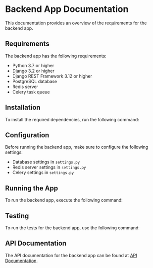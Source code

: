 # Backend App Documentation

This documentation provides an overview of the requirements for the backend app.

## Requirements

The backend app has the following requirements:

- Python 3.7 or higher
- Django 3.2 or higher
- Django REST Framework 3.12 or higher
- PostgreSQL database
- Redis server
- Celery task queue

## Installation

To install the required dependencies, run the following command:
## Configuration

Before running the backend app, make sure to configure the following settings:

- Database settings in `settings.py`
- Redis server settings in `settings.py`
- Celery settings in `settings.py`

## Running the App

To run the backend app, execute the following command:
## Testing

To run the tests for the backend app, use the following command:
## API Documentation

The API documentation for the backend app can be found at [API Documentation](api_documentation.md).
